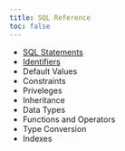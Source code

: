 ```yaml
---
title: SQL Reference
toc: false
---
```


- [SQL Statements](sql-statements.html)
- [Identifiers](identifiers.html)
- Default Values
- Constraints
- Priveleges
- Inheritance
- Data Types
- Functions and Operators
- Type Conversion
- Indexes